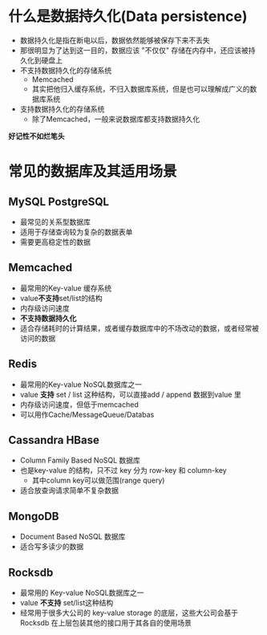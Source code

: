 # 什么是数据持久化(Data persistence)

- 数据持久化是指在断电以后，数据依然能够被保存下来不丢失
- 那很明显为了达到这一目的，数据应该 "不仅仅" 存储在内存中，还应该被持久化到硬盘上
- 不支持数据持久化的存储系统 
	- Memcached
	- 其实把他归入缓存系统，不归入数据库系统，但是也可以理解成广义的数据库系统
- 支持数据持久化的存储系统
	- 除了Memcached，一般来说数据库都支持数据持久化

**好记性不如烂笔头**

# 常见的数据库及其适用场景

## MySQL PostgreSQL

- 最常⻅的关系型数据库
- 适用于存储查询较为复杂的数据表单
- 需要更高稳定性的数据

## Memcached

- 最常用的Key-value 缓存系统
- value**不支持**set/list的结构
- 内存级访问速度
- **不支持数据持久化**
- 适合存储耗时的计算结果，或者缓存数据库中的不场改动的数据，或者经常被访问的数据

## Redis

- 最常用的Key-value NoSQL数据库之一
- value **支持** set / list 这种结构，可以直接add / append 数据到value 里
- 内存级访问速度，但低于memcached
- 可以用作Cache/MessageQueue/Databas

## Cassandra HBase

- Column Family Based NoSQL 数据库
- 也是key-value 的结构，只不过 key 分为 row-key 和 column-key
	- 其中column key可以做范围(range query)
- 适合放查询请求简单不复杂数据

## MongoDB

- Document Based NoSQL 数据库
- 适合写多读少的数据

## Rocksdb

- 最常用的 Key-value NoSQL数据库之一
- value **不支持** set/list这种结构
- 经常用于很多大公司的 key-value storage 的底层，这些大公司会基于 Rocksdb 在上层包装其他的接口用于其各自的使用场景